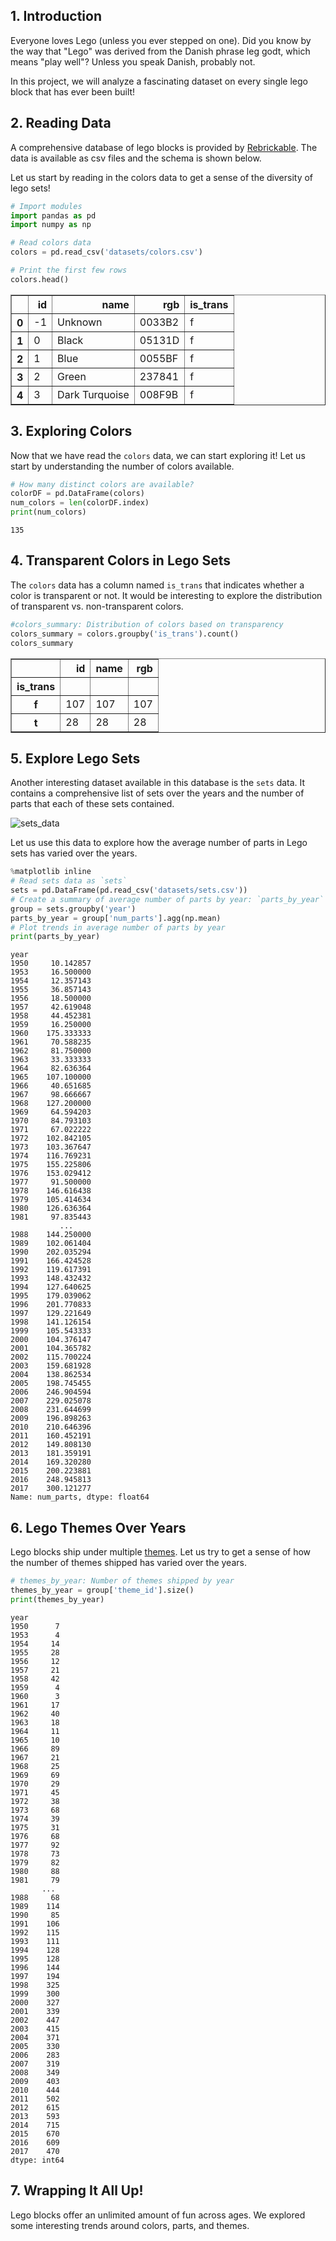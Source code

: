 ## 1. Introduction
<p>Everyone loves Lego (unless you ever stepped on one). Did you know by the way that "Lego" was derived from the Danish phrase leg godt, which means "play well"? Unless you speak Danish, probably not. </p>
<p>In this project, we will analyze a fascinating dataset on every single lego block that has ever been built!</p>

## 2. Reading Data
<p>A comprehensive database of lego blocks is provided by <a href="https://rebrickable.com/downloads/">Rebrickable</a>. The data is available as csv files and the schema is shown below.</p>
<p>Let us start by reading in the colors data to get a sense of the diversity of lego sets!</p>


```python
# Import modules
import pandas as pd
import numpy as np

# Read colors data
colors = pd.read_csv('datasets/colors.csv')

# Print the first few rows
colors.head()
```




<div>
<table border="1" class="dataframe">
  <thead>
    <tr style="text-align: right;">
      <th></th>
      <th>id</th>
      <th>name</th>
      <th>rgb</th>
      <th>is_trans</th>
    </tr>
  </thead>
  <tbody>
    <tr>
      <th>0</th>
      <td>-1</td>
      <td>Unknown</td>
      <td>0033B2</td>
      <td>f</td>
    </tr>
    <tr>
      <th>1</th>
      <td>0</td>
      <td>Black</td>
      <td>05131D</td>
      <td>f</td>
    </tr>
    <tr>
      <th>2</th>
      <td>1</td>
      <td>Blue</td>
      <td>0055BF</td>
      <td>f</td>
    </tr>
    <tr>
      <th>3</th>
      <td>2</td>
      <td>Green</td>
      <td>237841</td>
      <td>f</td>
    </tr>
    <tr>
      <th>4</th>
      <td>3</td>
      <td>Dark Turquoise</td>
      <td>008F9B</td>
      <td>f</td>
    </tr>
  </tbody>
</table>
</div>



## 3. Exploring Colors
<p>Now that we have read the <code>colors</code> data, we can start exploring it! Let us start by understanding the number of colors available.</p>


```python
# How many distinct colors are available?
colorDF = pd.DataFrame(colors)
num_colors = len(colorDF.index)
print(num_colors)
```

    135
    

## 4. Transparent Colors in Lego Sets
<p>The <code>colors</code> data has a column named <code>is_trans</code> that indicates whether a color is transparent or not. It would be interesting to explore the distribution of transparent vs. non-transparent colors.</p>


```python
#colors_summary: Distribution of colors based on transparency
colors_summary = colors.groupby('is_trans').count()
colors_summary
```




<div>
<table border="1" class="dataframe">
  <thead>
    <tr style="text-align: right;">
      <th></th>
      <th>id</th>
      <th>name</th>
      <th>rgb</th>
    </tr>
    <tr>
      <th>is_trans</th>
      <th></th>
      <th></th>
      <th></th>
    </tr>
  </thead>
  <tbody>
    <tr>
      <th>f</th>
      <td>107</td>
      <td>107</td>
      <td>107</td>
    </tr>
    <tr>
      <th>t</th>
      <td>28</td>
      <td>28</td>
      <td>28</td>
    </tr>
  </tbody>
</table>
</div>



## 5. Explore Lego Sets
<p>Another interesting dataset available in this database is the <code>sets</code> data. It contains a comprehensive list of sets over the years and the number of parts that each of these sets contained. </p>
<p><img src="https://imgur.com/1k4PoXs.png" alt="sets_data"></p>
<p>Let us use this data to explore how the average number of parts in Lego sets has varied over the years.</p>


```python
%matplotlib inline
# Read sets data as `sets`
sets = pd.DataFrame(pd.read_csv('datasets/sets.csv'))
# Create a summary of average number of parts by year: `parts_by_year`
group = sets.groupby('year')
parts_by_year = group['num_parts'].agg(np.mean)
# Plot trends in average number of parts by year
print(parts_by_year)
```

    year
    1950     10.142857
    1953     16.500000
    1954     12.357143
    1955     36.857143
    1956     18.500000
    1957     42.619048
    1958     44.452381
    1959     16.250000
    1960    175.333333
    1961     70.588235
    1962     81.750000
    1963     33.333333
    1964     82.636364
    1965    107.100000
    1966     40.651685
    1967     98.666667
    1968    127.200000
    1969     64.594203
    1970     84.793103
    1971     67.022222
    1972    102.842105
    1973    103.367647
    1974    116.769231
    1975    155.225806
    1976    153.029412
    1977     91.500000
    1978    146.616438
    1979    105.414634
    1980    126.636364
    1981     97.835443
               ...    
    1988    144.250000
    1989    102.061404
    1990    202.035294
    1991    166.424528
    1992    119.617391
    1993    148.432432
    1994    127.640625
    1995    179.039062
    1996    201.770833
    1997    129.221649
    1998    141.126154
    1999    105.543333
    2000    104.376147
    2001    104.365782
    2002    115.700224
    2003    159.681928
    2004    138.862534
    2005    198.745455
    2006    246.904594
    2007    229.025078
    2008    231.644699
    2009    196.898263
    2010    210.646396
    2011    160.452191
    2012    149.808130
    2013    181.359191
    2014    169.320280
    2015    200.223881
    2016    248.945813
    2017    300.121277
    Name: num_parts, dtype: float64
    

## 6. Lego Themes Over Years
<p>Lego blocks ship under multiple <a href="https://shop.lego.com/en-US/Themes">themes</a>. Let us try to get a sense of how the number of themes shipped has varied over the years.</p>


```python
# themes_by_year: Number of themes shipped by year
themes_by_year = group['theme_id'].size()
print(themes_by_year)
```

    year
    1950      7
    1953      4
    1954     14
    1955     28
    1956     12
    1957     21
    1958     42
    1959      4
    1960      3
    1961     17
    1962     40
    1963     18
    1964     11
    1965     10
    1966     89
    1967     21
    1968     25
    1969     69
    1970     29
    1971     45
    1972     38
    1973     68
    1974     39
    1975     31
    1976     68
    1977     92
    1978     73
    1979     82
    1980     88
    1981     79
           ... 
    1988     68
    1989    114
    1990     85
    1991    106
    1992    115
    1993    111
    1994    128
    1995    128
    1996    144
    1997    194
    1998    325
    1999    300
    2000    327
    2001    339
    2002    447
    2003    415
    2004    371
    2005    330
    2006    283
    2007    319
    2008    349
    2009    403
    2010    444
    2011    502
    2012    615
    2013    593
    2014    715
    2015    670
    2016    609
    2017    470
    dtype: int64
    

## 7. Wrapping It All Up!
<p>Lego blocks offer an unlimited amount of fun across ages. We explored some interesting trends around colors, parts, and themes. </p>
